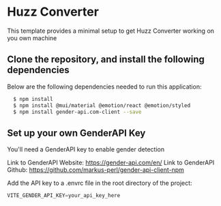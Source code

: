 # Huzz Converter

This template provides a minimal setup to get Huzz Converter working on you own machine

## Clone the repository, and install the following dependencies

Below are the following dependencies needed to run this application:

```zsh
  $ npm install
  $ npm install @mui/material @emotion/react @emotion/styled
  $ npm install gender-api.com-client --save
```

## Set up your own GenderAPI Key
You'll need a GenderAPI key to enable gender detection

Link to GenderAPI Website: https://gender-api.com/en/
Link to GenderAPI Github: https://github.com/markus-perl/gender-api-client-npm

Add the API key to a .envrc file in the root directory of the project:

```js
VITE_GENDER_API_KEY=your_api_key_here
```

